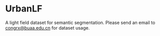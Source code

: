 # UrbanLF

A light field dataset for semantic segmentation. Please send an email to congrx@buaa.edu.cn for dataset usage.

